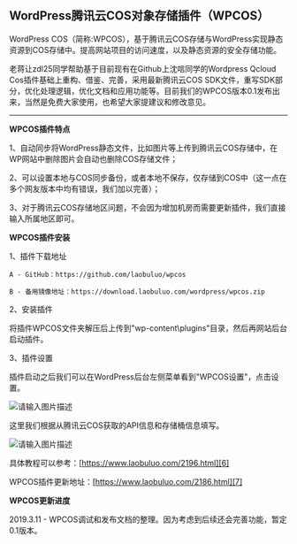 WordPress腾讯云COS对象存储插件（WPCOS）
----------------------------

WordPress COS（简称:WPCOS），基于腾讯云COS存储与WordPress实现静态资源到COS存储中。提高网站项目的访问速度，以及静态资源的安全存储功能。

老蒋让zdl25同学帮助基于目前现有在Github上沈唁同学的Wordpress Qcloud Cos插件基础上重构、借鉴、完善，采用最新腾讯云COS SDK文件，重写SDK部分，优化处理逻辑，优化文档和应用功能等。目前我们的WPCOS版本0.1发布出来，当然是免费大家使用，也希望大家提建议和修改意见。

--------------------

**WPCOS插件特点**

1、自动同步将WordPress静态文件，比如图片等上传到腾讯云COS存储中，在WP网站中删除图片会自动也删除COS存储文件；

2、可以设置本地与COS同步备份，或者本地不保存，仅存储到COS中（这一点在多个网友版本中均有错误，我们加以完善）；

3、对于腾讯云COS存储地区问题，不会因为增加机房而需要更新插件，我们直接输入所属地区即可。

**WPCOS插件安装**

1、插件下载地址

    A - GitHub：https://github.com/laobuluo/wpcos

    B - 备用镜像地址：https://download.laobuluo.com/wordpress/wpcos.zip

2、安装插件

将插件WPCOS文件夹解压后上传到"wp-content\plugins"目录，然后再网站后台启动插件。

3、插件设置

插件启动之后我们可以在WordPress后台左侧菜单看到"WPCOS设置"，点击设置。

![请输入图片描述][4]

这里我们根据从腾讯云COS获取的API信息和存储桶信息填写。

![请输入图片描述][5]

具体教程可以参考：[https://www.laobuluo.com/2196.html][6]

WPCOS插件更新地址：[https://www.laobuluo.com/2186.html][7]

**WPCOS更新进度**

2019.3.11 - WPCOS调试和发布文档的整理。因为考虑到后续还会完善功能，暂定0.1版本。


  [2]: https://github.com/laobuluo/wpcos
  [3]: https://download.laobuluo.com/wordpress/wpcos.zip
  [4]: https://raw.githubusercontent.com/laobuluo/wpcos/master/wpcos-1.jpg
  [5]: https://raw.githubusercontent.com/laobuluo/wpcos/master/wpcos-2.jpg
  [6]: https://www.laobuluo.com/2196.html
  [7]: https://www.laobuluo.com/2186.html